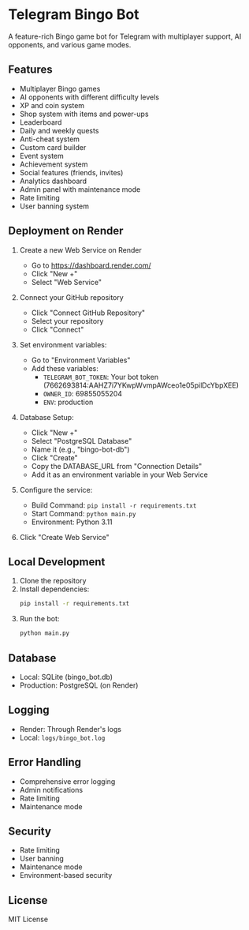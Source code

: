 # Telegram Bingo Bot

A feature-rich Bingo game bot for Telegram with multiplayer support, AI opponents, and various game modes.

## Features

- Multiplayer Bingo games
- AI opponents with different difficulty levels
- XP and coin system
- Shop system with items and power-ups
- Leaderboard
- Daily and weekly quests
- Anti-cheat system
- Custom card builder
- Event system
- Achievement system
- Social features (friends, invites)
- Analytics dashboard
- Admin panel with maintenance mode
- Rate limiting
- User banning system

## Deployment on Render

1. Create a new Web Service on Render
   - Go to https://dashboard.render.com/
   - Click "New +"
   - Select "Web Service"

2. Connect your GitHub repository
   - Click "Connect GitHub Repository"
   - Select your repository
   - Click "Connect"

3. Set environment variables:
   - Go to "Environment Variables"
   - Add these variables:
     - `TELEGRAM_BOT_TOKEN`: Your bot token (7662693814:AAHZ7i7YKwpWvmpAWceo1e05pilDcYbpXEE)
     - `OWNER_ID`: 69855055204
     - `ENV`: production

4. Database Setup:
   - Click "New +"
   - Select "PostgreSQL Database"
   - Name it (e.g., "bingo-bot-db")
   - Click "Create"
   - Copy the DATABASE_URL from "Connection Details"
   - Add it as an environment variable in your Web Service

5. Configure the service:
   - Build Command: `pip install -r requirements.txt`
   - Start Command: `python main.py`
   - Environment: Python 3.11

6. Click "Create Web Service"

## Local Development

1. Clone the repository
2. Install dependencies:
   ```bash
   pip install -r requirements.txt
   ```
3. Run the bot:
   ```bash
   python main.py
   ```

## Database

- Local: SQLite (bingo_bot.db)
- Production: PostgreSQL (on Render)

## Logging

- Render: Through Render's logs
- Local: `logs/bingo_bot.log`

## Error Handling

- Comprehensive error logging
- Admin notifications
- Rate limiting
- Maintenance mode

## Security

- Rate limiting
- User banning
- Maintenance mode
- Environment-based security

## License

MIT License
